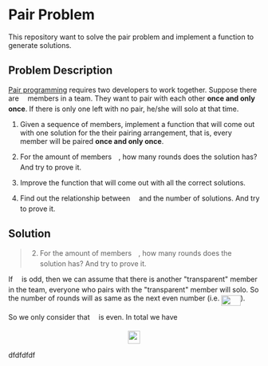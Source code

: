 # Pair Problem

This repository want to solve the pair problem and implement a function to generate solutions.

## Problem Description

[Pair programming](https://en.wikipedia.org/wiki/Pair_programming) requires two developers to work together. Suppose there are <img src="/tex/55a049b8f161ae7cfeb0197d75aff967.svg?invert_in_darkmode&sanitize=true" align=middle width=9.86687624999999pt height=14.15524440000002pt/> members in a team. They want to pair with each other **once and only once**. If there is only one left with no pair, he/she will solo at that time.

1. Given a sequence of members, implement a function that will come out with one solution for the their pairing arrangement, that is, every member will be paired **once and only once**.

2. For the amount of members <img src="/tex/55a049b8f161ae7cfeb0197d75aff967.svg?invert_in_darkmode&sanitize=true" align=middle width=9.86687624999999pt height=14.15524440000002pt/>, how many rounds does the solution has? And try to prove it.

3. Improve the function that will come out with all the correct solutions.

4. Find out the relationship between <img src="/tex/55a049b8f161ae7cfeb0197d75aff967.svg?invert_in_darkmode&sanitize=true" align=middle width=9.86687624999999pt height=14.15524440000002pt/> and the number of solutions. And try to prove it.

## Solution

> 2. For the amount of members <img src="/tex/55a049b8f161ae7cfeb0197d75aff967.svg?invert_in_darkmode&sanitize=true" align=middle width=9.86687624999999pt height=14.15524440000002pt/>, how many rounds does the solution has? And try to prove it.

If <img src="/tex/55a049b8f161ae7cfeb0197d75aff967.svg?invert_in_darkmode&sanitize=true" align=middle width=9.86687624999999pt height=14.15524440000002pt/> is odd, then we can assume that there is another "transparent" member in the team, everyone who pairs with the "transparent" member will solo. So the number of rounds will as same as the next even number (i.e. <img src="/tex/3f18d8f60c110e865571bba5ba67dcc6.svg?invert_in_darkmode&sanitize=true" align=middle width=38.17727759999999pt height=21.18721440000001pt/>).

So we only consider that <img src="/tex/55a049b8f161ae7cfeb0197d75aff967.svg?invert_in_darkmode&sanitize=true" align=middle width=9.86687624999999pt height=14.15524440000002pt/> is even. In total we have

<p align="center"><img src="/tex/768c8f88de2ef0545d1de1f75b8c4d6c.svg?invert_in_darkmode&sanitize=true" align=middle width=23.744358pt height=26.301595649999996pt/></p>

dfdfdfdf
